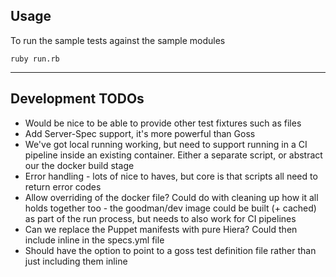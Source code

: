 ## Usage

To run the sample tests against the sample modules
```
ruby run.rb
```

---

## Development TODOs

- Would be nice to be able to provide other test fixtures such as files
- Add Server-Spec support, it's more powerful than Goss
- We've got local running working, but need to support running in a CI pipeline inside an existing container. Either a separate script, or abstract our the docker build stage
- Error handling - lots of nice to haves, but core is that scripts all need to return error codes
- Allow overriding of the docker file? Could do with cleaning up how it all holds together too - the goodman/dev image could be built (+ cached) as part of the run process, but needs to also work for CI pipelines
- Can we replace the Puppet manifests with pure Hiera? Could then include inline in the specs.yml file
- Should have the option to point to a goss test definition file rather than just including them inline
